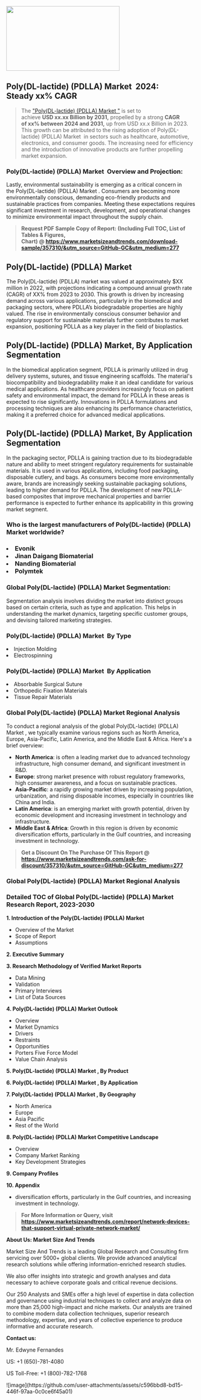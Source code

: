 <p><img class="alignnone size-medium wp-image-20088" src="https://ffe5etoiles.com/wp-content/uploads/2024/12/MST1-300x171.png" alt="" width="300" height="171" /></p><h2 id="ember46" class="ember-view reader-text-block__heading-2">Poly(DL-lactide) (PDLLA) Market &nbsp;2024: Steady&nbsp;xx% CAGR</h2><blockquote id="ember47" class="ember-view reader-text-block__blockquote">The&nbsp;<a class="app-aware-link " href="https://www.marketsizeandtrends.com/download-sample/357310/&utm_source=GitHub-GC&utm_medium=277" target="_blank" data-test-app-aware-link="">"Poly(DL-lactide) (PDLLA) Market "</a>&nbsp;is set to achieve&nbsp;<strong>USD&nbsp;xx.xx&nbsp;Billion by 2031,</strong>&nbsp;propelled by a strong&nbsp;<strong>CAGR of&nbsp;xx% between 2024 and 2031,</strong>&nbsp;up from USD xx.x Billion in 2023. This growth can be attributed to the rising adoption of&nbsp;Poly(DL-lactide) (PDLLA) Market &nbsp;in sectors such as healthcare, automotive, electronics, and consumer goods. The increasing need for efficiency and the introduction of innovative products are further propelling market expansion.</blockquote><h3 id="ember48" class="ember-view reader-text-block__heading-3">Poly(DL-lactide) (PDLLA) Market &nbsp;Overview and Projection:</h3><p id="ember49" class="ember-view reader-text-block__paragraph">Lastly, environmental sustainability is emerging as a critical concern in the&nbsp;Poly(DL-lactide) (PDLLA) Market . Consumers are becoming more environmentally conscious, demanding eco-friendly products and sustainable practices from companies. Meeting these expectations requires significant investment in research, development, and operational changes to minimize environmental impact throughout the supply chain.</p><blockquote id="ember50" class="ember-view reader-text-block__blockquote"><strong>Request PDF Sample Copy of Report: (Including Full TOC, List of Tables &amp; Figures, Chart)&nbsp;@&nbsp;<strong><a href="https://www.marketsizeandtrends.com/download-sample/357310/&utm_source=GitHub-GC&utm_medium=277" target="_blank">https://www.marketsizeandtrends.com/download-sample/357310/&utm_source=GitHub-GC&utm_medium=277</a></strong></strong></blockquote><h3 class=""> <h2>Poly(DL-lactide) (PDLLA) Market</h2><p>The Poly(DL-lactide) (PDLLA) market was valued at approximately $XX million in 2022, with projections indicating a compound annual growth rate (CAGR) of XX% from 2023 to 2030. This growth is driven by increasing demand across various applications, particularly in the biomedical and packaging sectors, where PDLLA’s biodegradable properties are highly valued. The rise in environmentally conscious consumer behavior and regulatory support for sustainable materials further contributes to market expansion, positioning PDLLA as a key player in the field of bioplastics.</p><h2>Poly(DL-lactide) (PDLLA) Market, By Application Segmentation</h2><p>In the biomedical application segment, PDLLA is primarily utilized in drug delivery systems, sutures, and tissue engineering scaffolds. The material's biocompatibility and biodegradability make it an ideal candidate for various medical applications. As healthcare providers increasingly focus on patient safety and environmental impact, the demand for PDLLA in these areas is expected to rise significantly. Innovations in PDLLA formulations and processing techniques are also enhancing its performance characteristics, making it a preferred choice for advanced medical applications.</p><h2>Poly(DL-lactide) (PDLLA) Market, By Application Segmentation</h2><p>In the packaging sector, PDLLA is gaining traction due to its biodegradable nature and ability to meet stringent regulatory requirements for sustainable materials. It is used in various applications, including food packaging, disposable cutlery, and bags. As consumers become more environmentally aware, brands are increasingly seeking sustainable packaging solutions, leading to higher demand for PDLLA. The development of new PDLLA-based composites that improve mechanical properties and barrier performance is expected to further enhance its applicability in this growing market segment.</p></h3><h3 id="" class="">Who is the largest manufacturers of&nbsp;Poly(DL-lactide) (PDLLA) Market  worldwide?</h3><h3 class=""></Li><Li>Evonik</Li><Li> Jinan Daigang Biomaterial</Li><Li> Nanding Biomaterial</Li><Li> Polymtek</h3><h3 id="ember53" class="ember-view reader-text-block__heading-3">Global&nbsp;Poly(DL-lactide) (PDLLA) Market  Segmentation:</h3><p id="ember54" class="ember-view reader-text-block__paragraph">Segmentation analysis involves dividing the market into distinct groups based on certain criteria, such as type and application. This helps in understanding the market dynamics, targeting specific customer groups, and devising tailored marketing strategies.</p><h3 id="" class="">Poly(DL-lactide) (PDLLA) Market &nbsp;By Type</h3><p></Li><Li>Injection Molding</Li><Li> Electrospinning</p><h3 id="" class="">Poly(DL-lactide) (PDLLA) Market &nbsp;By Application</h3><p class=""></Li><Li>Absorbable Surgical Suture</Li><Li> Orthopedic Fixation Materials</Li><Li> Tissue Repair Materials</p><h3 id="ember62" class="ember-view reader-text-block__heading-3">Global Poly(DL-lactide) (PDLLA) Market  Regional Analysis</h3><p id="ember63" class="ember-view reader-text-block__paragraph">To conduct a regional analysis of the global Poly(DL-lactide) (PDLLA) Market , we typically examine various regions such as North America, Europe, Asia-Pacific, Latin America, and the Middle East &amp; Africa. Here's a brief overview:</p><ul><li><strong>North America</strong>: is often a leading market due to advanced technology infrastructure, high consumer demand, and significant investment in R&amp;D.</li><li><strong>Europe</strong>: strong market presence with robust regulatory frameworks, high consumer awareness, and a focus on sustainable practices.</li><li><strong>Asia-Pacific</strong>: a rapidly growing market driven by increasing population, urbanization, and rising disposable incomes, especially in countries like China and India.</li><li><strong>Latin America</strong>: is an emerging market with growth potential, driven by economic development and increasing investment in technology and infrastructure.</li><li><strong>Middle East &amp; Africa</strong>: Growth in this region is driven by economic diversification efforts, particularly in the Gulf countries, and increasing investment in technology.</li></ul><blockquote id="ember61" class="ember-view reader-text-block__blockquote"><strong>Get a Discount On The Purchase Of This Report @ <strong><a href="https://html-cleaner.com/" target="">https://www.marketsizeandtrends.com/ask-for-discount/357310/&utm_source=GitHub-GC&utm_medium=277</a></strong></strong></blockquote><h3 id="ember62" class="ember-view reader-text-block__heading-3">Global Poly(DL-lactide) (PDLLA) Market  Regional Analysis</h3><h3 id="" class="">Detailed TOC of Global Poly(DL-lactide) (PDLLA) Market  Research Report, 2023-2030</h3><p id="" class=""><strong>1. Introduction of the Poly(DL-lactide) (PDLLA) Market </strong></p><ul><li>Overview of the Market</li><li>Scope of Report</li><li>Assumptions</li></ul><p id="" class=""><strong>2. Executive Summary</strong></p><p id="" class=""><strong>3. Research Methodology of Verified Market Reports</strong></p><ul><li>Data Mining</li><li>Validation</li><li>Primary Interviews</li><li>List of Data Sources</li></ul><p id="" class=""><strong>4. Poly(DL-lactide) (PDLLA) Market  Outlook</strong></p><ul><li>Overview</li><li>Market Dynamics</li><li>Drivers</li><li>Restraints</li><li>Opportunities</li><li>Porters Five Force Model</li><li>Value Chain Analysis</li></ul><p id="" class=""><strong>5. Poly(DL-lactide) (PDLLA) Market , By Product</strong></p><p id="" class=""><strong>6. Poly(DL-lactide) (PDLLA) Market , By Application</strong></p><p id="" class=""><strong>7. Poly(DL-lactide) (PDLLA) Market , By Geography</strong></p><ul><li>North America</li><li>Europe</li><li>Asia Pacific</li><li>Rest of the World</li></ul><p id="" class=""><strong>8. Poly(DL-lactide) (PDLLA) Market  Competitive Landscape</strong></p><ul><li>Overview</li><li>Company Market Ranking</li><li>Key Development Strategies</li></ul><p id="" class=""><strong>9. Company Profiles</strong></p><p id="" class=""><strong>10. Appendix</strong></p><ul><li>diversification efforts, particularly in the Gulf countries, and increasing investment in technology.</li></ul><blockquote id="ember65" class="ember-view reader-text-block__blockquote"><strong>For More Information or Query, visit <strong><strong><a href="https://html-cleaner.com/" target="">https://www.marketsizeandtrends.com/report/network-devices-that-support-virtual-private-network-market/</a></strong></strong></strong></blockquote><p id="" class=""><strong>About Us: Market Size And Trends</strong></p><p id="" class="">Market Size And Trends is a leading Global Research and Consulting firm servicing over 5000+ global clients. We provide advanced analytical research solutions while offering information-enriched research studies.</p><p id="" class="">We also offer insights into strategic and growth analyses and data necessary to achieve corporate goals and critical revenue decisions.</p><p id="" class="">Our 250 Analysts and SMEs offer a high level of expertise in data collection and governance using industrial techniques to collect and analyze data on more than 25,000 high-impact and niche markets. Our analysts are trained to combine modern data collection techniques, superior research methodology, expertise, and years of collective experience to produce informative and accurate research.</p><p id="" class=""><strong>Contact us:</strong></p><p id="" class="">Mr. Edwyne Fernandes</p><p id="" class="">US: +1 (650)-781-4080</p><p id="" class="">US Toll-Free: +1 (800)-782-1768</p>
![image](https://github.com/user-attachments/assets/c596bbd8-bd15-446f-97aa-0c0ce6f45a01)
